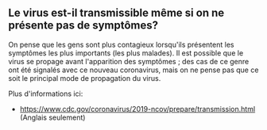 ## Le virus est-il transmissible même si on ne présente pas de symptômes?

On pense que les gens sont plus contagieux lorsqu'ils présentent les symptômes les plus importants (les plus malades).
Il est possible que le virus se propage avant l'apparition des symptômes ; des cas de ce genre ont été signalés avec ce nouveau coronavirus, mais on ne pense pas que ce soit le principal mode de propagation du virus.

Plus d'informations ici:

- https://www.cdc.gov/coronavirus/2019-ncov/prepare/transmission.html (Anglais seulement)
